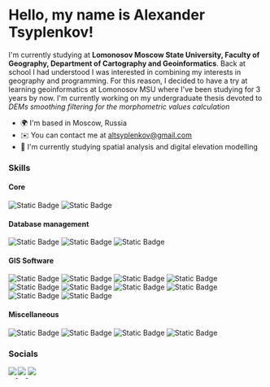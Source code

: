 # Hello, my name is Alexander Tsyplenkov!

I'm currently studying at **Lomonosov Moscow State University, Faculty of Geography, Department of Cartography and Geoinformatics**. Back at school I had understood I was interested in combining my interests in geography and programming. For this reason, I decided to have a try at learning geoinformatics at Lomonosov MSU where I've been studying for 3 years by now. I'm currently working on my undergraduate thesis devoted to *DEMs smoothing filtering for the morphometric values calculation*

* 🌍  I'm based in Moscow, Russia
* ✉️  You can contact me at [altsyplenkov@gmail.com](mailto:altsyplenkov@gmail.com)
* 🧠  I'm currently studying spatial analysis and digital elevation modelling

### Skills
#### Core
![Static Badge](https://img.shields.io/badge/Python-%233776AB?style=for-the-badge&logo=Python&logoColor=white) 
![Static Badge](https://img.shields.io/badge/R-%232266b7?style=for-the-badge&logo=R&logoColor=white)

#### Database management
![Static Badge](https://img.shields.io/badge/PostgreSQL-%23336791?style=for-the-badge&logo=PostgreSQL&logoColor=white)
![Static Badge](https://img.shields.io/badge/PostGIS-%2347765e?style=for-the-badge)
![Static Badge](https://img.shields.io/badge/MySQL-%234479A1?style=for-the-badge&logo=MySQL&logoColor=white)

#### GIS Software
![Static Badge](https://img.shields.io/badge/QGIS-%23589632?style=for-the-badge&logo=QGIS&logoColor=white) 
![Static Badge](https://img.shields.io/badge/ArcGIS-%230a6aca?style=for-the-badge&logo=ArcGIS&logoColor=white)
![Static Badge](https://img.shields.io/badge/Google_Earth_Engine-%234285F4?style=for-the-badge&logo=GoogleEarthEngine&logoColor=white)
![Static Badge](https://img.shields.io/badge/SAGA_GIS-%233366a4?style=for-the-badge)
![Static Badge](https://img.shields.io/badge/GRASS_GIS-%23009000?style=for-the-badge)
![Static Badge](https://img.shields.io/badge/Whitebox_Tools-%233366a4?style=for-the-badge)
![Static Badge](https://img.shields.io/badge/Agisoft_Metashape-%2301aab2?style=for-the-badge)
![Static Badge](https://img.shields.io/badge/CloudCompare-%23005c94?style=for-the-badge)
![Static Badge](https://img.shields.io/badge/SNAP-%23315458?style=for-the-badge)
![Static Badge](https://img.shields.io/badge/Surfer-%23B65FCF?style=for-the-badge&logo=Surfer&logoColor=white)

#### Miscellaneous
![Static Badge](https://img.shields.io/badge/GIT-%23F1502F?style=for-the-badge&logo=GIT&logoColor=white)
![Static Badge](https://img.shields.io/badge/Zotero-%23B22222?style=for-the-badge)
![Static Badge](https://img.shields.io/badge/Markdown-%23696969?style=for-the-badge&logo=Markdown&logoColor=white)
![Static Badge](https://img.shields.io/badge/LaTeX-%23808080?style=for-the-badge&logo=LaTeX&logoColor=white)

### Socials
<a href="https://github.com/altsyplenkov" target="_blank">
<img src=https://img.shields.io/badge/github-black?style=for-the-badge&logo=github&logoColor=white style="margin-bottom: 5px; margin-right: -2px" />
</a>

<a href="https://t.me/MrRioba" target="_blank">
<img src=https://img.shields.io/badge/telegram-%23229ed9?style=for-the-badge&logo=telegram&logoColor=white style="margin-bottom: 5px;"" />
</a>

<a href="mailto:altsyplenkov@gmail.com" target="_blank">
<img src=https://img.shields.io/badge/gmail-%23EA4335?style=for-the-badge&logo=gmail&logoColor=white style="margin-bottom: 5px;"" />
</a>

<!---
altsyplenkov/altsyplenkov is a ✨ special ✨ repository because its `README.md` (this file) appears on your GitHub profile.
You can click the Preview link to take a look at your changes.
--->
